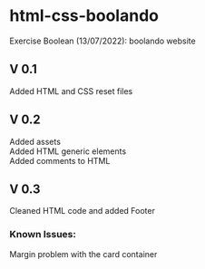 # html-css-boolando

Exercise Boolean (13/07/2022): boolando website

## V 0.1

Added HTML and CSS reset files 

## V 0.2

Added assets  
Added HTML generic elements  
Added comments to HTML

## V 0.3

Cleaned HTML code and added Footer

### Known Issues: 

Margin problem with the card container
